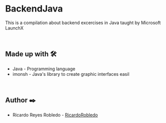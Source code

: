 # BackendJava
This is a compilation about backend excercises in Java taught by Microsoft LaunchX


<br>


## Made up with 🛠️
- Java - Programming language
- imonsh - Java's library to create graphic interfaces easil


<br>


## Author ✒️
- Ricardo Reyes Robledo - [RicardoRobledo](https://github.com/RicardoRobledo)
